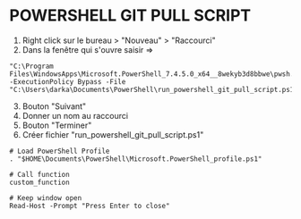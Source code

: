 # POWERSHELL GIT PULL SCRIPT
1. Right click sur le bureau > "Nouveau" > "Raccourci"
2. Dans la fenêtre qui s'ouvre saisir =>
```shell
"C:\Program Files\WindowsApps\Microsoft.PowerShell_7.4.5.0_x64__8wekyb3d8bbwe\pwsh.exe" -ExecutionPolicy Bypass -File "C:\Users\darka\Documents\PowerShell\run_powershell_git_pull_script.ps1"
```
3. Bouton "Suivant"
4. Donner un nom au raccourci
5. Bouton "Terminer"
6. Créer fichier "run_powershell_git_pull_script.ps1"

```shell
# Load PowerShell Profile
. "$HOME\Documents\PowerShell\Microsoft.PowerShell_profile.ps1"

# Call function
custom_function

# Keep window open
Read-Host -Prompt "Press Enter to close"
```
